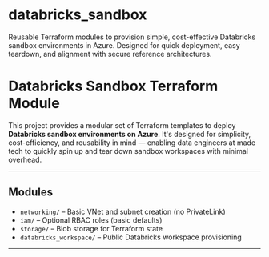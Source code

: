 # databricks_sandbox
Reusable Terraform modules to provision simple, cost-effective Databricks sandbox environments in Azure. Designed for quick deployment, easy teardown, and alignment with secure reference architectures.

# Databricks Sandbox Terraform Module

This project provides a modular set of Terraform templates to deploy **Databricks sandbox environments on Azure**. It's designed for simplicity, cost-efficiency, and reusability in mind — enabling data engineers at made tech to quickly spin up and tear down sandbox workspaces with minimal overhead.

---

## Modules

- `networking/` – Basic VNet and subnet creation (no PrivateLink)
- `iam/` – Optional RBAC roles (basic defaults)
- `storage/` – Blob storage for Terraform state
- `databricks_workspace/` – Public Databricks workspace provisioning

---


